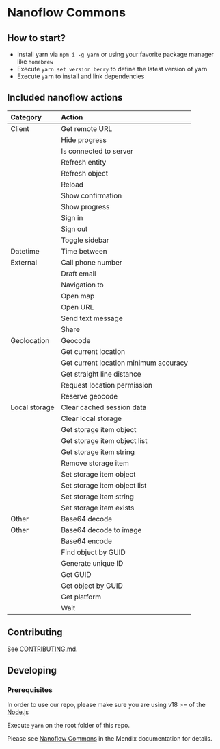# Nanoflow Commons

## How to start?

-   Install yarn via `npm i -g yarn` or using your favorite package manager like `homebrew`
-   Execute `yarn set version berry` to define the latest version of yarn
-   Execute `yarn` to install and link dependencies

## Included nanoflow actions

| Category      | Action                                |
| :------------ | :------------------------------------ |
| Client        | Get remote URL                        |
|               | Hide progress                         |
|               | Is connected to server                |
|               | Refresh entity                        |
|               | Refresh object                        |
|               | Reload                                |
|               | Show confirmation                     |
|               | Show progress                         |
|               | Sign in                               |
|               | Sign out                              |
|               | Toggle sidebar                        |
| Datetime      | Time between                          |
| External      | Call phone number                     |
|               | Draft email                           |
|               | Navigation to                         |
|               | Open map                              |
|               | Open URL                              |
|               | Send text message                     |
|               | Share                                 |
| Geolocation   | Geocode                               |
|               | Get current location                  |
|               | Get current location minimum accuracy |
|               | Get straight line distance            |
|               | Request location permission           |
|               | Reserve geocode                       |
| Local storage | Clear cached session data             |
|               | Clear local storage                   |
|               | Get storage item object               |
|               | Get storage item object list          |
|               | Get storage item string               |
|               | Remove storage item                   |
|               | Set storage item object               |
|               | Set storage item object list          |
|               | Set storage item string               |
|               | Set storage item exists               |
| Other         | Base64 decode                         |
| Other         | Base64 decode to image                |
|               | Base64 encode                         |
|               | Find object by GUID                   |
|               | Generate unique ID                    |
|               | Get GUID                              |
|               | Get object by GUID                    |
|               | Get platform                          |
|               | Wait                                  |

## Contributing

See [CONTRIBUTING.md](https://github.com/mendix/nanoflow-commons/blob/main/CONTRIBUTING.md).

## Developing

### Prerequisites

In order to use our repo, please make sure you are using v18 >= of the [Node.js](https://nodejs.org/en/download/)

Execute `yarn` on the root folder of this repo.

Please see [Nanoflow Commons](https://docs.mendix.com/appstore/modules/nanoflow-commons) in the Mendix documentation for details.
